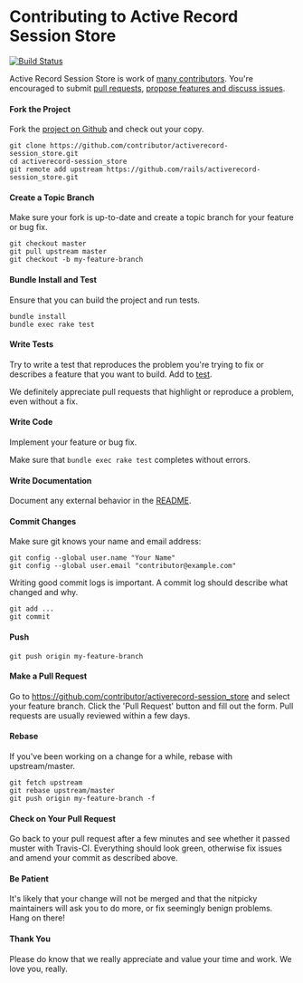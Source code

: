 Contributing to Active Record Session Store
=====================

[![Build Status](https://travis-ci.org/rails/activerecord-session_store.svg?branch=master)](https://travis-ci.org/rails/activerecord-session_store)

Active Record Session Store is work of [many contributors](https://github.com/rails/activerecord-session_store/graphs/contributors). You're encouraged to submit [pull requests](https://github.com/rails/activerecord-session_store/pulls), [propose features and discuss issues](https://github.com/rails/activerecord-session_store/issues).

#### Fork the Project

Fork the [project on Github](https://github.com/rails/activerecord-session_store) and check out your copy.

```
git clone https://github.com/contributor/activerecord-session_store.git
cd activerecord-session_store
git remote add upstream https://github.com/rails/activerecord-session_store.git
```

#### Create a Topic Branch

Make sure your fork is up-to-date and create a topic branch for your feature or bug fix.

```
git checkout master
git pull upstream master
git checkout -b my-feature-branch
```

#### Bundle Install and Test

Ensure that you can build the project and run tests.

```
bundle install
bundle exec rake test
```

#### Write Tests

Try to write a test that reproduces the problem you're trying to fix or describes a feature that you want to build. Add to [test](test).

We definitely appreciate pull requests that highlight or reproduce a problem, even without a fix.

#### Write Code

Implement your feature or bug fix.

Make sure that `bundle exec rake test` completes without errors.

#### Write Documentation

Document any external behavior in the [README](README.md).

#### Commit Changes

Make sure git knows your name and email address:

```
git config --global user.name "Your Name"
git config --global user.email "contributor@example.com"
```

Writing good commit logs is important. A commit log should describe what changed and why.

```
git add ...
git commit
```

#### Push

```
git push origin my-feature-branch
```

#### Make a Pull Request

Go to https://github.com/contributor/activerecord-session_store and select your feature branch. Click the 'Pull Request' button and fill out the form. Pull requests are usually reviewed within a few days.

#### Rebase

If you've been working on a change for a while, rebase with upstream/master.

```
git fetch upstream
git rebase upstream/master
git push origin my-feature-branch -f
```

#### Check on Your Pull Request

Go back to your pull request after a few minutes and see whether it passed muster with Travis-CI. Everything should look green, otherwise fix issues and amend your commit as described above.

#### Be Patient

It's likely that your change will not be merged and that the nitpicky maintainers will ask you to do more, or fix seemingly benign problems. Hang on there!

#### Thank You

Please do know that we really appreciate and value your time and work. We love you, really.
